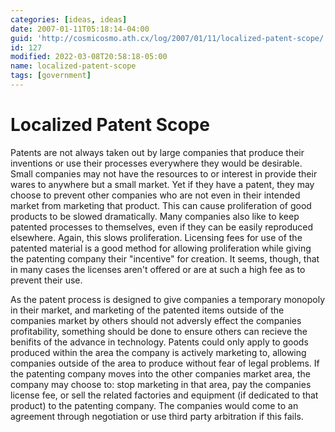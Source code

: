 ```yaml
---
categories: [ideas, ideas]
date: 2007-01-11T05:18:14-04:00
guid: 'http://cosmicosmo.ath.cx/log/2007/01/11/localized-patent-scope/'
id: 127
modified: 2022-03-08T20:58:18-05:00
name: localized-patent-scope
tags: [government]
---
```


Localized Patent Scope
======================

Patents are not always taken out by large companies that produce their inventions or use their processes everywhere they would be desirable.  Small companies may not have the resources to or interest in provide their wares to anywhere but a small market.  Yet if they have a patent, they may choose to prevent other companies who are not even in their intended market from marketing that product.  This can cause proliferation of good products to be slowed dramatically.  Many companies also like to keep patented processes to themselves, even if they can be easily reproduced elsewhere.  Again, this slows proliferation.  Licensing fees for use of the patented material is a good method for allowing proliferation while giving the patenting company their "incentive" for creation.  It seems, though, that in many cases the licenses aren't offered or are at such a high fee as to prevent their use.

As the patent process is designed to give companies a temporary monopoly in their market, and marketing of the patented items outside of the companies market by others should not adversly effect the companies profitability, something should be done to ensure others can recieve the benifits of the advance in technology.  Patents could only apply to goods produced within the area the company is actively marketing to, allowing companies outside of the area to produce without fear of legal problems.  If the patenting company moves into the other companies market area, the company may choose to: stop marketing in that area, pay the companies license fee, or sell the related factories and equipment (if dedicated to that product) to the patenting company.  The companies would come to an agreement through negotiation or use third party arbitration if this fails.
